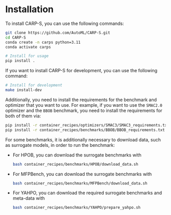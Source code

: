 # Installation

To install CARP-S, you can use the following commands:

```bash
git clone https://github.com/AutoML/CARP-S.git
cd CARP-S
conda create -n carps python=3.11
conda activate carps

# Install for usage
pip install .
```

If you want to install CARP-S for development, you can use the following command:
```bash
# Install for development
make install-dev
```

Additionally, you need to install the requirements for the benchmark and optimizer that you 
want to use. For example, if you want to use the `SMAC2.0` optimizer and the `BBOB` benchmark, 
you need to install the requirements for both of them via:

```bash
pip install -r container_recipes/optimizers/SMAC3/SMAC3_requirements.txt
pip install -r container_recipes/benchmarks/BBOB/BBOB_requirements.txt
```

For some benchmarks, it is additionally necessary to download data, 
such as surrogate models, in order to run the benchmark: 

-   For HPOB, you can download the surrogate benchmarks with
    ```bash
    bash container_recipes/benchmarks/HPOB/download_data.sh
    ```

-   For MFPBench, you can download the surrogate benchmarks with
    ```bash
    bash container_recipes/benchmarks/MFPBench/download_data.sh
    ```

-   For YAHPO, you can download the required surrogate benchmarks and meta-data with
    ```bash
    bash container_recipes/benchmarks/YAHPO/prepare_yahpo.sh
    ```